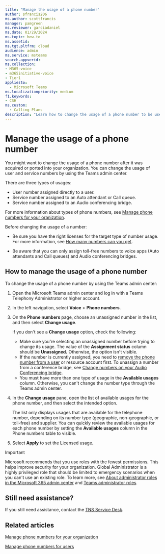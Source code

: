 ```yaml
---
title: "Manage the usage of a phone number"
author: sfrancis206
ms.author: scottfrancis
manager: pamgreen
ms.reviewer: garciadaniel
ms.date: 01/29/2024
ms.topic: how-to
ms.assetid: 
ms.tgt.pltfrm: cloud
audience: admin
ms.service: msteams
search.appverid: 
ms.collection: 
- M365-voice
- m365initiative-voice
- Tier1
appliesto:
  - Microsoft Teams
ms.localizationpriority: medium
f1.keywords:
- CSH
ms.custom:
  - Calling Plans
description: "Learn how to change the usage of a phone number to be used as either a service number or a user number."
---
```


# Manage the usage of a phone number

You might want to change the usage of a phone number after it was acquired or ported into your organization. You can change the usage of user and service numbers by using the Teams admin center.

There are three types of usages:

- User number assigned directly to a user.
- Service number assigned to an Auto attendant or Call queue.
- Service number assigned to an Audio conferencing bridge.

For more information about types of phone numbers, see [Manage phone numbers for your oranization](manage-phone-numbers-landing-page.md).

Before changing the usage of a number:

- Be sure you have the right licenses for the target type of number usage. For more information, see [How many numbers can you get](how-many-phone-numbers-can-you-get.md). 

- Be aware that you can only assign toll-free numbers to voice apps (Auto attendants and Call queues) and Audio conferencing bridges.

## How to manage the usage of a phone number

To change the usage of a phone number by using the Teams admin center:

1. Open the Microsoft Teams admin center and log in with a Teams Telephony Administrator or higher account. 

2. In the left navigation, select **Voice** \> **Phone numbers**.

3. On the **Phone numbers** page, choose an unassigned number in the list, and then select **Change usage**.

   If you don't see a **Change usage** option, check the following:

   - Make sure you're selecting an unassigned number before trying to change its usage. The value of the **Assignment status** column should be **Unassigned.** Otherwise, the option isn't visible. 
   - If the number is currently assigned, you need to [remove the phone number from a user](/MicrosoftTeams/assign-change-or-remove-a-phone-number-for-a-user#remove-a-phone-number-from-a-user) or resource account first. To unassign a number from a conference bridge, see [Change numbers on your Audio Conferencing bridge](change-the-phone-numbers-on-your-audio-conferencing-bridge.md#steps-when-you-unassign-a-service-phone-number-for-a-conferencing-bridge).
   - You must have more than one type of usage in the **Available usages** column. Otherwise, you can't change the number type through the Teams admin center.

4. In the **Change usage** pane, open the list of available usages for the phone number, and then select the intended option.

   The list only displays usages that are available for the telephone number, depending on its number type (geographic, non-geographic, or toll-free) and supplier. You can quickly review the available usages for each phone number by setting the **Available usages** column in the Phone numbers table to visible.

5. Select **Apply** to set the Licensed usage.

> [!IMPORTANT]
> Microsoft recommends that you use roles with the fewest permissions. This helps improve security for your organization. Global Administrator is a highly privileged role that should be limited to emergency scenarios when you can't use an existing role. To learn more, see [About administrator roles in the Microsoft 365 admin center](/microsoft-365/admin/add-users/about-admin-roles) and [Teams administrator roles](using-admin-roles.md).

## Still need assistance?

If you still need assistance, contact the [TNS Service Desk](/MicrosoftTeams/manage-phone-numbers-for-your-organization/contact-tns-service-desk).

## Related articles

[Manage phone numbers for your organization](manage-phone-numbers-landing-page.md)

[Manage phone numbers for users](assign-change-or-remove-a-phone-number-for-a-user.md)


